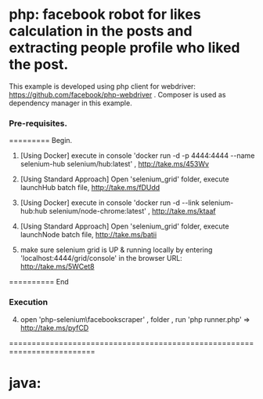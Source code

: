 # php: facebook robot for likes calculation in the posts and extracting people profile who liked the post.
This example is developed using php client for webdriver: https://github.com/facebook/php-webdriver . 
Composer is used as dependency manager in this example. 

### Pre-requisites. 

========= Begin.

1) [Using Docker] execute in console 'docker run -d -p 4444:4444 --name selenium-hub selenium/hub:latest' ,  http://take.ms/453Wv

1) [Using Standard Approach]  Open 'selenium_grid'  folder, execute launchHub batch file, http://take.ms/fDUdd

2) [Using Docker] execute in console 'docker run -d --link selenium-hub:hub selenium/node-chrome:latest' , http://take.ms/ktaaf

2) [Using Standard Approach] Open 'selenium_grid'  folder, execute launchNode batch file, http://take.ms/batii  

3) make sure  selenium grid is UP & running locally by entering 'localhost:4444/grid/console'
in the browser URL:  http://take.ms/5WCet8  

========== End

### Execution

4)  open 'php-selenium\facebookscraper'  , folder , run    'php runner.php' => http://take.ms/pyfCD 


=========================================================================


# java: 

